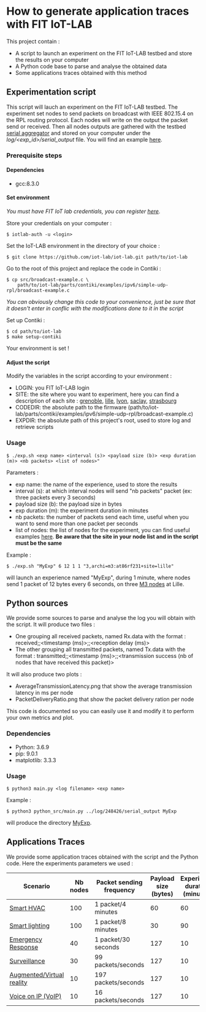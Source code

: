 # How to generate application traces with FIT IoT-LAB 

This project contain :
* A script to launch an experiment on the FIT IoT-LAB testbed and store the results on your computer
* A Python code base to parse and analyse the obtained data
* Some applications traces obtained with this method

## Experimentation script

This script will lauch an experiment on the FIT IoT-LAB testbed.
The experiment set nodes to send packets on broadcast with IEEE 802.15.4 on the RPL routing protocol.
Each nodes will write on the output the packet send or received. Then all nodes outputs are gathered with the testbed [serial aggregator](https://www.iot-lab.info/docs/tools/serial-aggregator/) and stored on your computer under the *log/<exp_id>/serial_output* file. You will find an example [here](https://gitlab.irisa.fr/0000H82G/traces/-/tree/master/log/248426). 

### Prerequisite steps

#### Dependencies 

* gcc:8.3.0

#### Set environment

*You must have FIT IoT lab credentials, you can register [here](https://www.iot-lab.info/testbed/signup).*

Store your credentials on your computer :
```
$ iotlab-auth -u <login>
```

Set the IoT-LAB environment in the directory of your choice :
```
$ git clone https://github.com/iot-lab/iot-lab.git path/to/iot-lab
```

Go to the root of this project and replace the code in Contiki :
```
$ cp src/broadcast-example.c \ 
	path/to/iot-lab/parts/contiki/examples/ipv6/simple-udp-rpl/broadcast-example.c
```
*You can obviously change this code to your convenience, just be sure that it doesn't enter in conflic with the modifications done to it in the script*

Set up Contiki :
```
$ cd path/to/iot-lab
$ make setup-contiki
```

Your environment is set !

#### Adjust the script 

Modify the variables in the script according to your environment :
* LOGIN: you FIT IoT-LAB login
* SITE: the site where you want to experiment, here you can find a description of each site : [grenoble](https://www.iot-lab.info/docs/deployment/grenoble/), [lille](https://www.iot-lab.info/docs/deployment/lille/), [lyon](https://www.iot-lab.info/docs/deployment/grenoble/), [saclay](https://www.iot-lab.info/docs/deployment/saclay/), [strasbourg](https://www.iot-lab.info/docs/deployment/saclay/)
* CODEDIR: the absolute path to the firmware (path/to/iot-lab/parts/contiki/examples/ipv6/simple-udp-rpl/broadcast-example.c)
* EXPDIR: the absolute path of this project's root, used to store log and retrieve scripts 

### Usage 

```
$ ./exp.sh <exp name> <interval (s)> <payload size (b)> <exp duration (m)> <nb packets> <list of nodes>"
```

Parameters :
* exp name: the name of the experience, used to store the results
* interval (s): at which interval nodes will send "nb packets" packet (ex: three packets every 3 seconds)
* payload size (b): the payload size in bytes
* exp duration (m): the experiment duration in minutes
* nb packets: the number of packets send each time, useful when you want to send more than one packet per seconds
* list of nodes: the list of nodes for the experiment, you can find useful examples [here](https://www.iot-lab.info/docs/tools/cli/#experiment-command). **Be aware that the site in your node list and in the script must be the same**

Example : 

```
$ ./exp.sh "MyExp" 6 12 1 1 "3,archi=m3:at86rf231+site=lille"
```
will launch an experience named "MyExp", during 1 minute, where nodes send 1 packet of 12 bytes every 6 seconds, on three [M3 nodes](https://www.iot-lab.info/docs/boards/iot-lab-m3/) at Lille.

## Python sources

We provide some sources to parse and analyse the log you will obtain with the script.
It will produce two files :
* One grouping all received packets, named <exp name>Rx.data with the format : received;<node name>;<timestamp (ms)>;<message id>;<reception delay (ms)> 
* The other grouping all transmitted packets, named <exp name>Tx.data with the format : transmitted;<node name>;<timestamp (ms)>;<message id>;<transmission success (nb of nodes that have received this packet)> 

It will also produce two plots :
* AverageTransmissionLatency.png that show the average transmission latency in ms per node
* PacketDeliveryRatio.png that show the packet delivery ration per node

This code is documented so you can easily use it and modify it to perform your own metrics and plot.

### Dependencies

* Python: 3.6.9
* pip: 9.0.1 
* matplotlib: 3.3.3

### Usage 

```
$ python3 main.py <log filename> <exp name>
```

Example :
```
$ python3 python_src/main.py ../log/248426/serial_output MyExp
```
will produce the directory [MyExp](https://gitlab.irisa.fr/0000H82G/traces/-/tree/master/MyExp).


## Applications Traces 

We provide some application traces obtained with the script and the Python code.
Here the experiments parameters we used :

| Scenario                                                                                                | Nb nodes | Packet sending frequency | Payload size (bytes) | Experiment duration (minutes) |
|---------------------------------------------------------------------------------------------------------|----------|--------------------------|----------------------|-------------------------------|
| [Smart HVAC](https://gitlab.irisa.fr/0000H82G/traces/-/tree/master/app_traces/HVAC)                     | 100      | 1 packet/4 minutes       | 60                   | 60                            |
| [Smart lighting](https://gitlab.irisa.fr/0000H82G/traces/-/tree/master/app_traces/Lighting)             | 100      | 1 packet/8 minutes       | 30                   | 90                            |
| [Emergency Response](https://gitlab.irisa.fr/0000H82G/traces/-/tree/master/app_traces/Emergency)        | 40       | 1 packet/30 seconds      | 127                  | 10                            |
| [Surveillance](https://gitlab.irisa.fr/0000H82G/traces/-/tree/master/app_traces/VoIP)                   | 30       | 99 packets/seconds       | 127                  | 10                            |
| [Augmented/Virtual reality](https://gitlab.irisa.fr/0000H82G/traces/-/tree/master/app_traces/AR)        | 10       | 197 packets/seconds      | 127                  | 10                            |
| [Voice on IP (VoIP)](https://gitlab.irisa.fr/0000H82G/traces/-/tree/master/app_traces/VoIP)             | 10       | 16 packets/seconds       | 127                  | 10                            |
